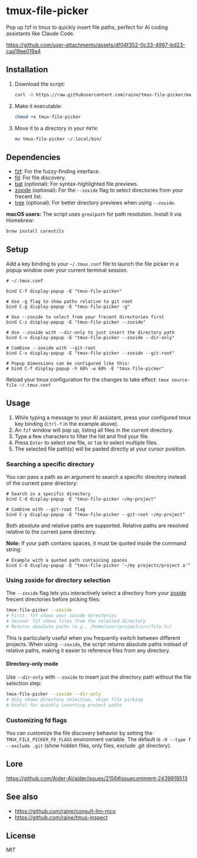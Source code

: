 # tmux-file-picker

Pop up fzf in tmux to quickly insert file paths, perfect for AI coding
assistants like Claude Code.

https://github.com/user-attachments/assets/df04f352-0c33-4987-bd23-caa19ee019a4

## Installation

1.  Download the script:
    ```sh
    curl -O https://raw.githubusercontent.com/raine/tmux-file-picker/main/tmux-file-picker
    ```
2.  Make it executable:
    ```sh
    chmod +x tmux-file-picker
    ```
3.  Move it to a directory in your `PATH`:
    ```sh
    mv tmux-file-picker ~/.local/bin/
    ```

## Dependencies

- [fzf](https://github.com/junegunn/fzf): For the fuzzy-finding interface.
- [fd](https://github.com/sharkdp/fd): For file discovery.
- [bat](https://github.com/sharkdp/bat) (optional): For syntax-highlighted file
  previews.
- [zoxide](https://github.com/ajeetdsouza/zoxide) (optional): For the `--zoxide`
  flag to select directories from your frecent list.
- [tree](https://gitlab.com/OldManProgrammer/unix-tree) (optional): For better
  directory previews when using `--zoxide`.

**macOS users:** The script uses `grealpath` for path resolution. Install it via
Homebrew:

```sh
brew install coreutils
```

## Setup

Add a key binding to your `~/.tmux.conf` file to launch the file picker in a
popup window over your current terminal session.

```tmux
# ~/.tmux.conf

bind C-f display-popup -E "tmux-file-picker"

# Use -g flag to show paths relative to git root
bind C-g display-popup -E "tmux-file-picker -g"

# Use --zoxide to select from your frecent directories first
bind C-z display-popup -E "tmux-file-picker --zoxide"

# Use --zoxide with --dir-only to just insert the directory path
bind C-v display-popup -E "tmux-file-picker --zoxide --dir-only"

# Combine --zoxide with --git-root
bind C-x display-popup -E "tmux-file-picker --zoxide --git-root"

# Popup dimensions can be configured like this:
# bind C-f display-popup -h 60% -w 60% -E "tmux-file-picker"
```

Reload your tmux configuration for the changes to take effect:
`tmux source-file ~/.tmux.conf`

## Usage

1.  While typing a message to your AI assistant, press your configured tmux key
    binding (`Ctrl-f` in the example above).
2.  An `fzf` window will pop up, listing all files in the current directory.
3.  Type a few characters to filter the list and find your file.
4.  Press `Enter` to select one file, or `Tab` to select multiple files.
5.  The selected file path(s) will be pasted directly at your cursor position.

### Searching a specific directory

You can pass a path as an argument to search a specific directory instead of the
current pane directory:

```tmux
# Search in a specific directory
bind C-d display-popup -E "tmux-file-picker ~/my-project"

# Combine with --git-root flag
bind C-y display-popup -E "tmux-file-picker --git-root ~/my-project"
```

Both absolute and relative paths are supported. Relative paths are resolved
relative to the current pane directory.

**Note:** If your path contains spaces, it must be quoted inside the command
string:

```tmux
# Example with a quoted path containing spaces
bind C-d display-popup -E "tmux-file-picker '~/my projects/project a'"
```

### Using zoxide for directory selection

The `--zoxide` flag lets you interactively select a directory from your
[zoxide](https://github.com/ajeetdsouza/zoxide) frecent directories before
picking files:

```bash
tmux-file-picker --zoxide
# First: fzf shows your zoxide directories
# Second: fzf shows files from the selected directory
# Returns absolute paths (e.g., /home/user/project/src/file.ts)
```

This is particularly useful when you frequently switch between different
projects. When using `--zoxide`, the script returns absolute paths instead of
relative paths, making it easier to reference files from any directory.

#### Directory-only mode

Use `--dir-only` with `--zoxide` to insert just the directory path without the
file selection step:

```bash
tmux-file-picker --zoxide --dir-only
# Only shows directory selection, skips file picking
# Useful for quickly inserting project paths
```

### Customizing fd flags

You can customize the file discovery behavior by setting the
`TMUX_FILE_PICKER_FD_FLAGS` environment variable. The default is
`-H --type f --exclude .git` (show hidden files, only files, exclude .git
directory).

## Lore

https://github.com/Aider-AI/aider/issues/2156#issuecomment-2439919513

## See also

- https://github.com/raine/consult-llm-mcp
- https://github.com/raine/tmux-inspect

## License

MIT
